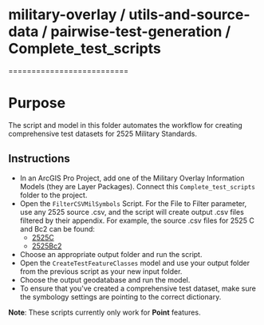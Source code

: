 # military-overlay / utils-and-source-data / pairwise-test-generation / Complete_test_scripts
==========================

# Purpose 

The script and model in this folder automates the workflow for creating comprehensive test datasets for 2525 Military Standards.

## Instructions 

* In an ArcGIS Pro Project, add one of the Military Overlay Information Models (they are Layer Packages). Connect this `Complete_test_scripts` folder to the project.
* Open the `FilterCSVMilSymbols` Script. For the File to Filter parameter, use any 2525 source .csv, and the script will create output .csv files filtered by their appendix. For example, the source .csv files for 2525 C and Bc2 can be found:
    * [2525C](../../../../military-symbology-styles/test-data/mil2525c/truth-data)
    * [2525Bc2](../../../../military-symbology-styles/test-data/mil2525b2/truth-data)    
* Choose an appropriate output folder and run the script. 
* Open the `CreateTestFeatureClasses` model and use your output folder from the previous script as your new input folder.
* Choose the output geodatabase and run the model.
* To ensure that you've created a comprehensive test dataset, make sure the symbology settings are pointing to the correct dictionary. 

__Note__: These scripts currently only work for __Point__ features.
